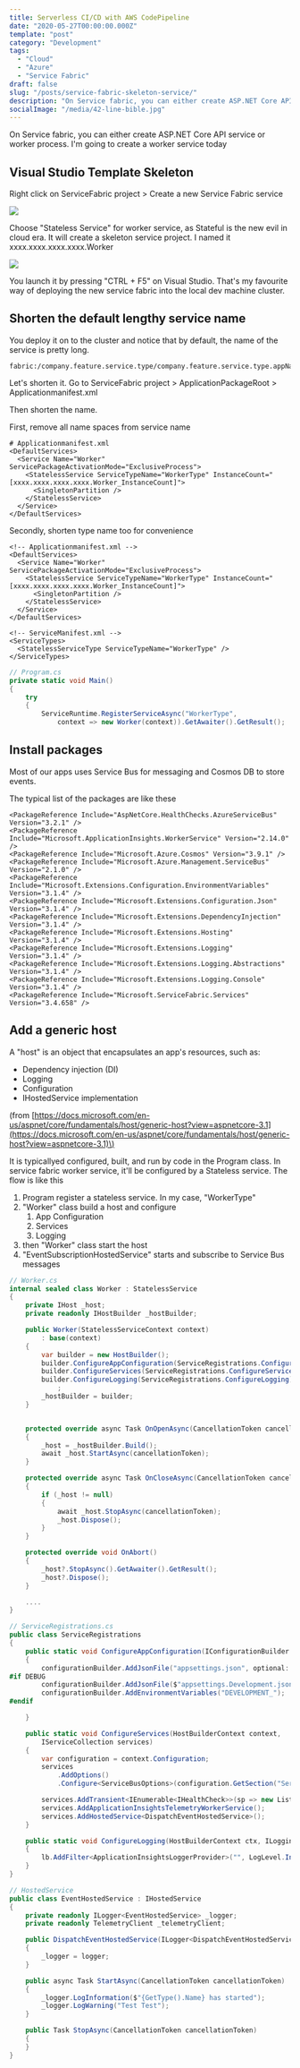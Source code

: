 ```yaml
---
title: Serverless CI/CD with AWS CodePipeline
date: "2020-05-27T00:00:00.000Z"
template: "post"
category: "Development"
tags: 
  - "Cloud"
  - "Azure"
  - "Service Fabric"
draft: false
slug: "/posts/service-fabric-skeleton-service/"
description: "On Service fabric, you can either create ASP.NET Core API service or worker process. I'm going to create a worker service today"
socialImage: "/media/42-line-bible.jpg"
---
```


On Service fabric, you can either create ASP.NET Core API service or worker process. I'm going to create a worker service today

## Visual Studio Template Skeleton

Right click on ServiceFabric project &gt; Create a new Service Fabric service

![](assets/image%20%286%29.png)

Choose "Stateless Service" for worker service, as Stateful is the new evil in cloud era. It will create a skeleton service project. I named it xxxx.xxxx.xxxx.xxxx.Worker

![](assets/image%20%287%29.png)

You launch it by pressing "CTRL + F5" on Visual Studio. That's my favourite way of deploying the new service fabric into the local dev machine cluster.

## Shorten the default lengthy service name

You deploy it on to the cluster and notice that by default, the name of the service is pretty long. 

```text
fabric:/company.feature.service.type/company.feature.service.type.appName
```

Let's shorten it. Go to ServiceFabric project &gt; ApplicationPackageRoot &gt; Applicationmanifest.xml

Then shorten the name. 

First, remove all name spaces from service name

```markup
# Applicationmanifest.xml
<DefaultServices>
  <Service Name="Worker" ServicePackageActivationMode="ExclusiveProcess">
    <StatelessService ServiceTypeName="WorkerType" InstanceCount="[xxxx.xxxx.xxxx.xxxx.Worker_InstanceCount]">
      <SingletonPartition />
    </StatelessService>
  </Service>
</DefaultServices>
```

Secondly, shorten type name too for convenience

```markup
<!-- Applicationmanifest.xml -->
<DefaultServices>
  <Service Name="Worker" ServicePackageActivationMode="ExclusiveProcess">
    <StatelessService ServiceTypeName="WorkerType" InstanceCount="[xxxx.xxxx.xxxx.xxxx.Worker_InstanceCount]">
      <SingletonPartition />
    </StatelessService>
  </Service>
</DefaultServices>
```

```markup
<!-- ServiceManifest.xml -->
<ServiceTypes>
  <StatelessServiceType ServiceTypeName="WorkerType" />
</ServiceTypes>

```

```csharp
// Program.cs
private static void Main()
{
    try
    {
        ServiceRuntime.RegisterServiceAsync("WorkerType",
            context => new Worker(context)).GetAwaiter().GetResult();

```

## Install packages

Most of our apps uses Service Bus for messaging and Cosmos DB to store events.

The typical list of the packages are like these

```markup
<PackageReference Include="AspNetCore.HealthChecks.AzureServiceBus" Version="3.2.1" />
<PackageReference Include="Microsoft.ApplicationInsights.WorkerService" Version="2.14.0" />
<PackageReference Include="Microsoft.Azure.Cosmos" Version="3.9.1" />
<PackageReference Include="Microsoft.Azure.Management.ServiceBus" Version="2.1.0" />
<PackageReference Include="Microsoft.Extensions.Configuration.EnvironmentVariables" Version="3.1.4" />
<PackageReference Include="Microsoft.Extensions.Configuration.Json" Version="3.1.4" />
<PackageReference Include="Microsoft.Extensions.DependencyInjection" Version="3.1.4" />
<PackageReference Include="Microsoft.Extensions.Hosting" Version="3.1.4" />
<PackageReference Include="Microsoft.Extensions.Logging" Version="3.1.4" />
<PackageReference Include="Microsoft.Extensions.Logging.Abstractions" Version="3.1.4" />
<PackageReference Include="Microsoft.Extensions.Logging.Console" Version="3.1.4" />
<PackageReference Include="Microsoft.ServiceFabric.Services" Version="3.4.658" />

```

## Add a generic host

A "host" is an object that encapsulates an app's resources, such as:

* Dependency injection \(DI\)
* Logging
* Configuration
* IHostedService implementation

\(from [https://docs.microsoft.com/en-us/aspnet/core/fundamentals/host/generic-host?view=aspnetcore-3.1](https://docs.microsoft.com/en-us/aspnet/core/fundamentals/host/generic-host?view=aspnetcore-3.1)\)

It is typicallyed configured, built, and run by code in the Program class. In service fabric worker service, it'll be configured by a Stateless service. The flow is like this

1. Program register a stateless service. In my case, "WorkerType"
2. "Worker" class build a host and configure 
   1. App Configuration
   2. Services
   3. Logging
3. then "Worker" class start the host
4. "EventSubscriptionHostedService" starts and subscribe to Service Bus messages

```csharp
// Worker.cs
internal sealed class Worker : StatelessService
{
    private IHost _host;
    private readonly IHostBuilder _hostBuilder;

    public Worker(StatelessServiceContext context)
        : base(context)
    {
        var builder = new HostBuilder();
        builder.ConfigureAppConfiguration(ServiceRegistrations.ConfigureAppConfiguration);
        builder.ConfigureServices(ServiceRegistrations.ConfigureServices);
        builder.ConfigureLogging(ServiceRegistrations.ConfigureLogging)
            ;
        _hostBuilder = builder;
    }


    protected override async Task OnOpenAsync(CancellationToken cancellationToken)
    {
        _host = _hostBuilder.Build();
        await _host.StartAsync(cancellationToken);
    }

    protected override async Task OnCloseAsync(CancellationToken cancellationToken)
    {
        if (_host != null)
        {
            await _host.StopAsync(cancellationToken);
            _host.Dispose();
        }
    }

    protected override void OnAbort()
    {
        _host?.StopAsync().GetAwaiter().GetResult();
        _host?.Dispose();
    }

    ....
}
```

```csharp
// ServiceRegistrations.cs
public class ServiceRegistrations
{
    public static void ConfigureAppConfiguration(IConfigurationBuilder configurationBuilder)
    {
        configurationBuilder.AddJsonFile("appsettings.json", optional: false, reloadOnChange: true);
#if DEBUG
        configurationBuilder.AddJsonFile($"appsettings.Development.json", true);
        configurationBuilder.AddEnvironmentVariables("DEVELOPMENT_");
#endif

    }

    public static void ConfigureServices(HostBuilderContext context,
        IServiceCollection services)
    {
        var configuration = context.Configuration;
        services
            .AddOptions()
            .Configure<ServiceBusOptions>(configuration.GetSection("ServiceBus"));

        services.AddTransient<IEnumerable<IHealthCheck>>(sp => new List<IHealthCheck>());
        services.AddApplicationInsightsTelemetryWorkerService();
        services.AddHostedService<DispatchEventHostedService>();
    }

    public static void ConfigureLogging(HostBuilderContext ctx, ILoggingBuilder lb)
    {
        lb.AddFilter<ApplicationInsightsLoggerProvider>("", LogLevel.Information);
    }
}
```

```csharp
// HostedService
public class EventHostedService : IHostedService
{
    private readonly ILogger<EventHostedService> _logger;
    private readonly TelemetryClient _telemetryClient;

    public DispatchEventHostedService(ILogger<DispatchEventHostedService> logger)
    {
        _logger = logger;
    }

    public async Task StartAsync(CancellationToken cancellationToken)
    {
        _logger.LogInformation($"{GetType().Name} has started");
        _logger.LogWarning("Test Test");
    }

    public Task StopAsync(CancellationToken cancellationToken)
    {
    }
}

```



